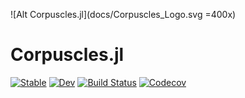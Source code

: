 ![Alt Corpuscles.jl](docs/Corpuscles_Logo.svg =400x)

# Corpuscles.jl

[![Stable](https://img.shields.io/badge/docs-stable-blue.svg)](https://KM3NeT.github.io/Particles.jl/stable)
[![Dev](https://img.shields.io/badge/docs-dev-blue.svg)](https://KM3NeT.github.io/Particles.jl/dev)
[![Build Status](https://travis-ci.com/KM3NeT/Particles.jl.svg?branch=master)](https://travis-ci.com/KM3NeT/Particles.jl)
[![Codecov](https://codecov.io/gh/KM3NeT/Particles.jl/branch/master/graph/badge.svg)](https://codecov.io/gh/KM3NeT/Particles.jl)
